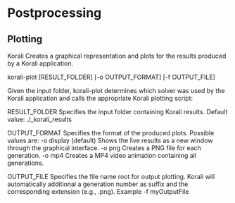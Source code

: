 # Postprocessing

## Plotting

Korali Creates a graphical representation and plots for the results produced by a Korali application.

korali-plot [RESULT_FOLDER] [-o OUTPUT_FORMAT] [-f OUTPUT_FILE]
		   
Given the input folder, korali-plot determines which solver was used by the
Korali application and calls the appropriate Korali plotting script:

RESULT_FOLDER
Specifies the input folder containing Korali results.
Default value: ./_korali_results

OUTPUT_FORMAT
Specifies the format of the produced plots. Possible values are:
   -o display (default)
	  Shows the live results as a new window through the graphical interface.
   -o png
	  Creates a PNG file for each generation.
   -o mp4 
	  Creates a MP4 video animation containing all generations.
	  
OUTPUT_FILE
Specifies the file name root for output plotting. Korali will automatically additional
a generation number as suffix and the corresponding extension (e.g., .png). Example
   -f myOutputFile
	   
		

